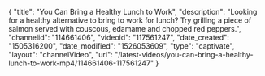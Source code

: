 {
    "title": "You Can Bring a Healthy Lunch to Work",
    "description": "Looking for a healthy alternative to bring to work for lunch? Try grilling a piece of salmon served with couscous, edamame and chopped red peppers.",
    "channelid": "114661406",
    "videoid": "117561247",
    "date_created": "1505316200",
    "date_modified": "1526053609",
    "type": "captivate",
    "layout": "channelVideo",
    "url": "\/latest-videos\/you-can-bring-a-healthy-lunch-to-work-mp4\/114661406-117561247"
}